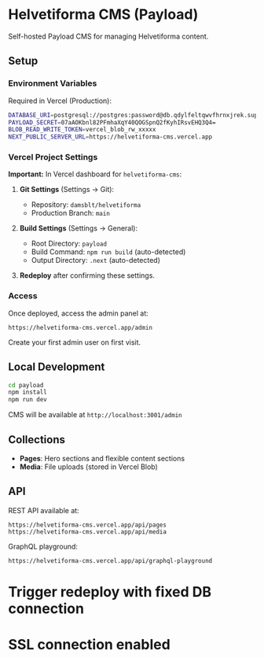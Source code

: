 # Helvetiforma CMS (Payload)

Self-hosted Payload CMS for managing Helvetiforma content.

## Setup

### Environment Variables

Required in Vercel (Production):

```bash
DATABASE_URI=postgresql://postgres:password@db.qdylfeltqwvfhrnxjrek.supabase.co:5432/postgres
PAYLOAD_SECRET=07aAOKbnl82PFmhaXqY40QOGSpnQ2fKyhIRsvEHQ3Q4=
BLOB_READ_WRITE_TOKEN=vercel_blob_rw_xxxxx
NEXT_PUBLIC_SERVER_URL=https://helvetiforma-cms.vercel.app
```

### Vercel Project Settings

**Important:** In Vercel dashboard for `helvetiforma-cms`:

1. **Git Settings** (Settings → Git):
   - Repository: `damsblt/helvetiforma`
   - Production Branch: `main`

2. **Build Settings** (Settings → General):
   - Root Directory: `payload`
   - Build Command: `npm run build` (auto-detected)
   - Output Directory: `.next` (auto-detected)

3. **Redeploy** after confirming these settings.

### Access

Once deployed, access the admin panel at:
```
https://helvetiforma-cms.vercel.app/admin
```

Create your first admin user on first visit.

## Local Development

```bash
cd payload
npm install
npm run dev
```

CMS will be available at `http://localhost:3001/admin`

## Collections

- **Pages**: Hero sections and flexible content sections
- **Media**: File uploads (stored in Vercel Blob)

## API

REST API available at:
```
https://helvetiforma-cms.vercel.app/api/pages
https://helvetiforma-cms.vercel.app/api/media
```

GraphQL playground:
```
https://helvetiforma-cms.vercel.app/api/graphql-playground
```

# Trigger redeploy with fixed DB connection

# SSL connection enabled
